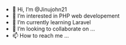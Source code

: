 - 👋 Hi, I’m @Jinujohn21
- 👀 I’m interested in PHP web developement
- 🌱 I’m currently learning Laravel
- 💞️ I’m looking to collaborate on ...
- 📫 How to reach me ...

<!---
Jinujohn21/Jinujohn21 is a ✨ special ✨ repository because its `README.md` (this file) appears on your GitHub profile.
You can click the Preview link to take a look at your changes.
--->
